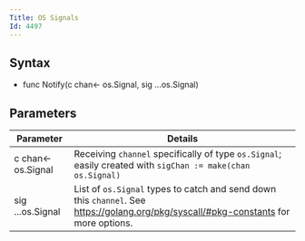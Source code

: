 ```yaml
---
Title: OS Signals
Id: 4497
---
```

## Syntax
- func Notify(c chan<- os.Signal, sig ...os.Signal)

## Parameters
|Parameter | Details |
|----------|--------|
| c chan<- os.Signal | Receiving `channel` specifically of type `os.Signal`; easily created with `sigChan := make(chan os.Signal)` |
| sig ...os.Signal | List of `os.Signal` types to catch and send down this `channel`. See https://golang.org/pkg/syscall/#pkg-constants for more options.
